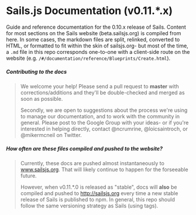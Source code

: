 # Sails.js Documentation (v0.11.*.x)


Guide and reference documentation for the 0.10.x release of Sails.  Content for most sections on the Sails website (beta.sailsjs.org) is compiled from here.  In some cases, the markdown files are split, relinked, converted to HTML, or formatted to fit within the skin of sailsjs.org- but most of the time, a `.md` file in this repo corresponds one-to-one with a client-side route on the website (e.g. `/#/documentation/reference/Blueprints/Create.html`).


##### Contributing to the docs
> We welcome your help!  Please send a pull request to **master** with corrections/additions and they'll be double-checked and merged as soon as possible.
>
> Secondly, we are open to suggestions about the process we're using to manage our documentation, and to work with the community in general.  Please post to the Google Group with your ideas- or if you're interested in helping directly, contact @ncrumrine, @loicsaintroch, or @mikermcneil on Twitter.

##### How often are these files compiled and pushed to the website?
> Currently, these docs are pushed almost instantaneously to www.sailsjs.org.  That will likely continue to happen for the forseeable future.
> 
> However, when v0.11.*.0 is released as "stable", docs will **also** be compiled and pushed to http://sailsjs.org every time a new stable release of Sails is published to npm.  In general, this repo should follow the same versioning strategy as Sails (using tags).

